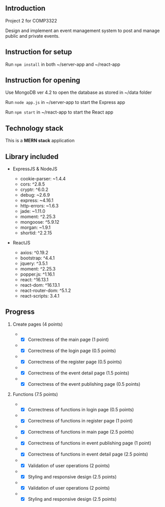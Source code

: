 ## Introduction

Project 2 for COMP3322

Design and implement an event management system to post and manage public and private events.

## Instruction for setup

Run `npm install` in both ~/server-app and ~/react-app

## Instruction for opening

Use MongoDB ver 4.2 to open the database as stored in ~/data folder

Run `node app.js` in ~/server-app to start the Express app

Run `npm start` in ~/react-app to start the React app

## Technology stack

This is a **MERN stack** application

## Library included

- ExpressJS & NodeJS

  - cookie-parser: ~1.4.4
  - cors: ^2.8.5
  - cryptr: ^6.0.2
  - debug: ~2.6.9
  - express: ~4.16.1
  - http-errors: ~1.6.3
  - jade: ~1.11.0
  - moment: ^2.25.3
  - mongoose: ^5.9.12
  - morgan: ~1.9.1
  - shortid: ^2.2.15

- ReactJS

  - axios: ^0.19.2
  - bootstrap: ^4.4.1
  - jquery: ^3.5.1
  - moment: ^2.25.3
  - popper.js: ^1.16.1
  - react: ^16.13.1
  - react-dom: ^16.13.1
  - react-router-dom: ^5.1.2
  - react-scripts: 3.4.1

## Progress

1. Create pages (4 points)

   - - [x] Correctness of the main page (1 point)
   - - [x] Correctness of the login page (0.5 points)
   - - [x] Correctness of the register page (0.5 points)
   - - [x] Correctness of the event detail page (1.5 points)
   - - [x] Correctness of the event publishing page (0.5 points)

2. Functions (7.5 points)

   - - [x] Correctness of functions in login page (0.5 points)
   - - [x] Correctness of functions in register page (1 point)
   - - [x] Correctness of functions in main page (2.5 points)
   - - [x] Correctness of functions in event publishing page (1 point)
   - - [x] Correctness of functions in event detail page (2.5 points)
   - - [x] Validation of user operations (2 points)
   - - [x] Styling and responsive design (2.5 points)
   - - [x] Validation of user operations (2 points)
   - - [x] Styling and responsive design (2.5 points)
